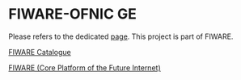 # FIWARE-OFNIC GE
Please refers to the dedicated [page](http://catalogue.fiware.org/enablers/network-information-and-control-ofnic).
This project is part of FIWARE.

[FIWARE Catalogue](http://catalogue.fiware.org/)

[FIWARE (Core Platform of the Future Internet)](https://www.fiware.org/)
